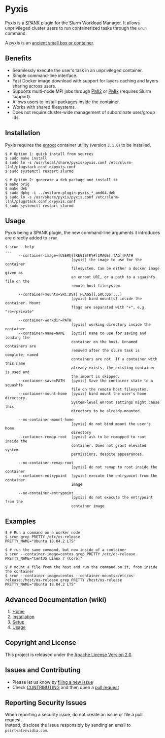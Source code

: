 # Pyxis

Pyxis is a [SPANK](https://slurm.schedmd.com/spank.html) plugin for the Slurm Workload Manager.
It allows unprivileged cluster users to run containerized tasks through the `srun` command.

A pyxis is an [ancient small box or container](https://en.wikipedia.org/wiki/Pyxis_(vessel)).

## Benefits

* Seamlessly execute the user's task in an unprivileged container.
* Simple command-line interface.
* Fast Docker image download with support for layers caching and layers sharing across users.
* Supports multi-node MPI jobs through [PMI2](https://slurm.schedmd.com/mpi_guide.html) or [PMIx](https://pmix.org/) (requires Slurm support).
* Allows users to install packages inside the container.
* Works with shared filesystems.
* Does not require cluster-wide management of subordinate user/group ids.

## Installation
Pyxis requires the [enroot](https://github.com/nvidia/enroot) container utility (version `3.1.0`) to be installed.

```console
$ # Option 1: quick install from sources
$ sudo make install
$ sudo ln -s /usr/local/share/pyxis/pyxis.conf /etc/slurm-llnl/plugstack.conf.d/pyxis.conf
$ sudo systemctl restart slurmd

$ # Option 2: generate a deb package and install it
$ make orig
$ make deb
$ sudo dpkg -i ../nvslurm-plugin-pyxis_*_amd64.deb
$ sudo ln -s /usr/share/pyxis/pyxis.conf /etc/slurm-llnl/plugstack.conf.d/pyxis.conf
$ sudo systemctl restart slurmd
```

## Usage
Pyxis being a SPANK plugin, the new command-line arguments it introduces are directly added to `srun`.

```
$ srun --help
...
      --container-image=[USER@][REGISTRY#]IMAGE[:TAG]|PATH
                              [pyxis] the image to use for the container
                              filesystem. Can be either a docker image given as
                              an enroot URI, or a path to a squashfs file on the
                              remote host filesystem.

      --container-mounts=SRC:DST[:FLAGS][,SRC:DST...]
                              [pyxis] bind mount[s] inside the container. Mount
                              flags are separated with "+", e.g. "ro+rprivate"

      --container-workdir=PATH
                              [pyxis] working directory inside the container
      --container-name=NAME   [pyxis] name to use for saving and loading the
                              container on the host. Unnamed containers are
                              removed after the slurm task is complete; named
                              containers are not. If a container with this name
                              already exists, the existing container is used and
                              the import is skipped.
      --container-save=PATH   [pyxis] Save the container state to a squashfs
                              file on the remote host filesystem.
      --container-mount-home  [pyxis] bind mount the user's home directory.
                              System-level enroot settings might cause this
                              directory to be already-mounted.

      --no-container-mount-home
                              [pyxis] do not bind mount the user's home
                              directory
      --container-remap-root  [pyxis] ask to be remapped to root inside the
                              container. Does not grant elevated system
                              permissions, despite appearances.

      --no-container-remap-root
                              [pyxis] do not remap to root inside the container
      --container-entrypoint  [pyxis] execute the entrypoint from the container
                              image

      --no-container-entrypoint
                              [pyxis] do not execute the entrypoint from the
                              container image
```

## Examples

```console
$ # Run a command on a worker node
$ srun grep PRETTY /etc/os-release
PRETTY_NAME="Ubuntu 18.04.2 LTS"

$ # run the same command, but now inside of a container
$ srun --container-image=centos grep PRETTY /etc/os-release
PRETTY_NAME="CentOS Linux 7 (Core)"

$ # mount a file from the host and run the command on it, from inside the container
$ srun --container-image=centos --container-mounts=/etc/os-release:/host/os-release grep PRETTY /host/os-release
PRETTY_NAME="Ubuntu 18.04.2 LTS"
```

## Advanced Documentation (wiki)
1. [Home](https://github.com/NVIDIA/pyxis/wiki/Home)
1. [Installation](https://github.com/NVIDIA/pyxis/wiki/Installation)
1. [Setup](https://github.com/NVIDIA/pyxis/wiki/Setup)
1. [Usage](https://github.com/NVIDIA/pyxis/wiki/Usage)

## Copyright and License

This project is released under the [Apache License Version 2.0](https://github.com/NVIDIA/pyxis/blob/master/LICENSE).

## Issues and Contributing

* Please let us know by [filing a new issue](https://github.com/NVIDIA/pyxis/issues/new)
* Check [CONTRIBUTING](CONTRIBUTING.md) and then open a [pull request](https://help.github.com/articles/using-pull-requests/)

## Reporting Security Issues

When reporting a security issue, do not create an issue or file a pull request.  
Instead, disclose the issue responsibly by sending an email to `psirt<at>nvidia.com`.
